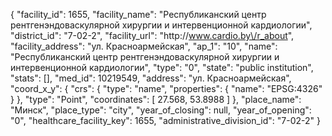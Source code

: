 {
    "facility_id": 1655,
    "facility_name": "Республиканский центр рентгенэндоваскулярной хирургии и интервенционной кардиологии",
    "district_id": "7-02-2",
    "facility_url": "http:\/\/www.cardio.by\/r_about",
    "facility_address": "ул. Красноармейская",
    "ap_1": "10",
    "name": "Республиканский центр рентгенэндоваскулярной хирургии и интервенционной кардиологии",
    "type": "0",
    "state": "public institution",
    "stats": [],
    "med_id": 10219549,
    "address": "ул. Красноармейская",
    "coord_x_y": {
        "crs": {
            "type": "name",
            "properties": {
                "name": "EPSG:4326"
            }
        },
        "type": "Point",
        "coordinates": [
            27.568,
            53.8988
        ]
    },
    "place_name": "Минск",
    "place_type": "city",
    "year_of_closing": null,
    "year_of_opening": "0",
    "healthcare_facility_key": 1655,
    "administrative_division_id": "7-02-2"
}